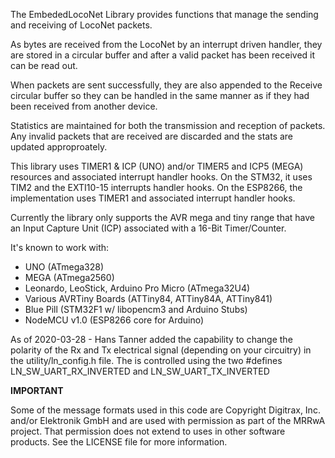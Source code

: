 The EmbededLocoNet Library provides functions that manage the
sending and receiving of LocoNet packets.

As bytes are received from the LocoNet by an interrupt driven
handler, they are stored in a circular buffer and after a valid
packet has been received it can be read out.

When packets are sent successfully, they are also appended to the
Receive circular buffer so they can be handled in the same manner
as if they had been received from another device.

Statistics are maintained for both the transmission and reception
of packets.  Any invalid packets that are received are discarded
and the stats are updated approproately.

This library uses TIMER1 & ICP (UNO) and/or TIMER5 and ICP5 (MEGA)
resources and associated interrupt handler hooks. On the STM32,
it uses TIM2 and the EXTI10-15 interrupts handler hooks.
On the ESP8266, the implementation uses TIMER1 and associated
interrupt handler hooks.

Currently the library only supports the AVR mega and tiny range that
have an Input Capture Unit (ICP) associated with a 16-Bit Timer/Counter.

It's known to work with:
- UNO (ATmega328)
- MEGA (ATmega2560)
- Leonardo, LeoStick, Arduino Pro Micro (ATmega32U4)
- Various AVRTiny Boards (ATTiny84, ATTiny84A, ATTiny841)
- Blue Pill (STM32F1 w/ libopencm3 and Arduino Stubs)
- NodeMCU v1.0 (ESP8266 core for Arduino)

As of 2020-03-28 - Hans Tanner added the capability to change the polarity
of the Rx and Tx electrical signal (depending on your circuitry) in the utility/ln_config.h file.
The is controlled using the two #defines LN_SW_UART_RX_INVERTED and LN_SW_UART_TX_INVERTED  


**IMPORTANT**

Some of the message formats used in this code are Copyright Digitrax,
Inc.  and/or Elektronik GmbH and are used with permission as part
of the MRRwA project.  That permission does not extend to uses in
other software products.  See the LICENSE file for more information.



